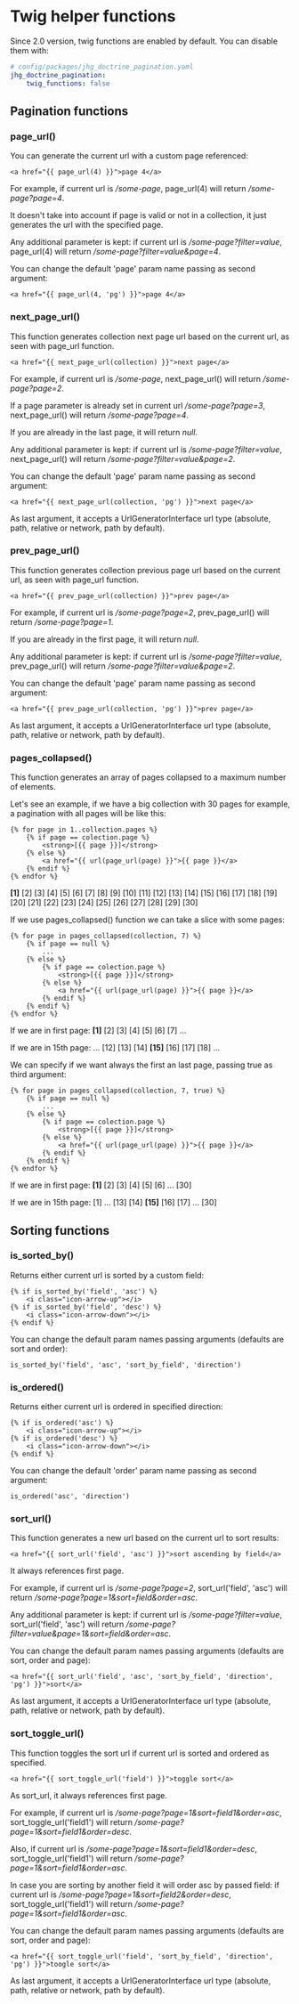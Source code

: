 # Twig helper functions

Since 2.0 version, twig functions are enabled by default. You can disable them with:

```yaml
# config/packages/jhg_doctrine_pagination.yaml
jhg_doctrine_pagination:
    twig_functions: false
```

## Pagination functions

### page_url()

You can generate the current url with a custom page referenced:

```twig
<a href="{{ page_url(4) }}">page 4</a>
```

For example, if current url is */some-page*, page_url(4) will return */some-page?page=4*.

It doesn't take into account if page is valid or not in a collection, it just generates the url with the specified page.

Any additional parameter is kept: if current url is */some-page?filter=value*, page_url(4) will return */some-page?filter=value&page=4*.

You can change the default 'page' param name passing as second argument:

```twig
<a href="{{ page_url(4, 'pg') }}">page 4</a>
```

### next_page_url()

This function generates collection next page url based on the current url, as seen with page_url function.

```twig
<a href="{{ next_page_url(collection) }}">next page</a>
```

For example, if current url is */some-page*, next_page_url() will return */some-page?page=2*.

If a page parameter is already set in current url */some-page?page=3*, next_page_url() will return */some-page?page=4*.

If you are already in the last page, it will return *null*.

Any additional parameter is kept: if current url is */some-page?filter=value*, next_page_url() will return */some-page?filter=value&page=2*.

You can change the default 'page' param name passing as second argument:

```twig
<a href="{{ next_page_url(collection, 'pg') }}">next page</a>
```

As last argument, it accepts a UrlGeneratorInterface url type (absolute, path, relative or network, path by default).

### prev_page_url()

This function generates collection previous page url based on the current url, as seen with page_url function.

```twig
<a href="{{ prev_page_url(collection) }}">prev page</a>
```

For example, if current url is */some-page?page=2*, prev_page_url() will return */some-page?page=1*.

If you are already in the first page, it will return *null*.

Any additional parameter is kept: if current url is */some-page?filter=value*, prev_page_url() will return */some-page?filter=value&page=2*.

You can change the default 'page' param name passing as second argument:

```twig
<a href="{{ prev_page_url(collection, 'pg') }}">prev page</a>
```

As last argument, it accepts a UrlGeneratorInterface url type (absolute, path, relative or network, path by default).

### pages_collapsed()

This function generates an array of pages collapsed to a maximum number of elements.

Let's see an example, if we have a big collection with 30 pages for example, a pagination with all pages will be like this:

```twig
{% for page in 1..collection.pages %}
    {% if page == colection.page %}
        <strong>[{{ page }}]</strong>
    {% else %}
        <a href="{{ url(page_url(page) }}">{{ page }}</a>
    {% endif %}
{% endfor %}
```

**[1]** [2] [3] [4] [5] [6] [7] [8] [9] [10] [11] [12] [13] [14] [15] [16] [17] [18] [19] [20] [21] [22] [23] [24] [25] [26] [27] [28] [29] [30]

If we use pages_collapsed() function we can take a slice with some pages:

```twig
{% for page in pages_collapsed(collection, 7) %}
    {% if page == null %}
        ...
    {% else %}
        {% if page == colection.page %}
            <strong>[{{ page }}]</strong>
        {% else %}
            <a href="{{ url(page_url(page) }}">{{ page }}</a>
        {% endif %}
    {% endif %}
{% endfor %}
```

If we are in first page: **[1]** [2] [3] [4] [5] [6] [7] ...

If we are in 15th page: ... [12] [13] [14] **[15]** [16] [17] [18] ...

We can specify if we want always the first an last page, passing true as third argument:

```twig
{% for page in pages_collapsed(collection, 7, true) %}
    {% if page == null %}
        ...
    {% else %}
        {% if page == colection.page %}
            <strong>[{{ page }}]</strong>
        {% else %}
            <a href="{{ url(page_url(page) }}">{{ page }}</a>
        {% endif %}
    {% endif %}
{% endfor %}
```

If we are in first page: **[1]** [2] [3] [4] [5] [6] ... [30]

If we are in 15th page: [1] ... [13] [14] **[15]** [16] [17] ... [30]

## Sorting functions

### is_sorted_by()

Returns either current url is sorted by a custom field:

```twig
{% if is_sorted_by('field', 'asc') %}
    <i class="icon-arrow-up"></i>
{% if is_sorted_by('field', 'desc') %}
    <i class="icon-arrow-down"></i>
{% endif %}
```

You can change the default param names passing arguments (defaults are sort and order):

```twig
is_sorted_by('field', 'asc', 'sort_by_field', 'direction')
```

### is_ordered()

Returns either current url is ordered in specified direction:

```twig
{% if is_ordered('asc') %}
    <i class="icon-arrow-up"></i>
{% if is_ordered('desc') %}
    <i class="icon-arrow-down"></i>
{% endif %}
```

You can change the default 'order' param name passing as second argument:

```twig
is_ordered('asc', 'direction')
```

### sort_url()

This function generates a new url based on the current url to sort results:

```twig
<a href="{{ sort_url('field', 'asc') }}">sort ascending by field</a>
```

It always references first page.

For example, if current url is */some-page?page=2*, sort_url('field', 'asc') will return */some-page?page=1&sort=field&order=asc*.

Any additional parameter is kept: if current url is */some-page?filter=value*, sort_url('field', 'asc') will return */some-page?filter=value&page=1&sort=field&order=asc*.

You can change the default param names passing arguments (defaults are sort, order and page):

```twig
<a href="{{ sort_url('field', 'asc', 'sort_by_field', 'direction', 'pg') }}">sort</a>
```

As last argument, it accepts a UrlGeneratorInterface url type (absolute, path, relative or network, path by default).

### sort_toggle_url()

This function toggles the sort url if current url is sorted and ordered as specified.

```twig
<a href="{{ sort_toggle_url('field') }}">toggle sort</a>
```

As sort_url, it always references first page.

For example, if current url is */some-page?page=1&sort=field1&order=asc*, sort_toggle_url('field1') will return */some-page?page=1&sort=field1&order=desc*.

Also, if current url is */some-page?page=1&sort=field1&order=desc*, sort_toggle_url('field1') will return */some-page?page=1&sort=field1&order=asc*.

In case you are sorting by another field it will order asc by passed field: if current url is */some-page?page=1&sort=field2&order=desc*, sort_toggle_url('field1') will return */some-page?page=1&sort=field1&order=asc*.

You can change the default param names passing arguments (defaults are sort, order and page):

```twig
<a href="{{ sort_toggle_url('field', 'sort_by_field', 'direction', 'pg') }}">toogle sort</a>
```

As last argument, it accepts a UrlGeneratorInterface url type (absolute, path, relative or network, path by default).
